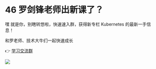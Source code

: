 
# 46 罗剑锋老师出新课了？

嘿 就是你，别瞎转悠啦，快速速入群，获得新专栏 Kubernetes 的最新一手信息！

和罗老师、技术大牛们一起快速成长

👉 [学习交流群](https://jinshuju.net/f/p9bh4i)

![](/front-end/透视HTTP/1939e97a9f77a6e6ff05db4d7bd793a8.jpg)
